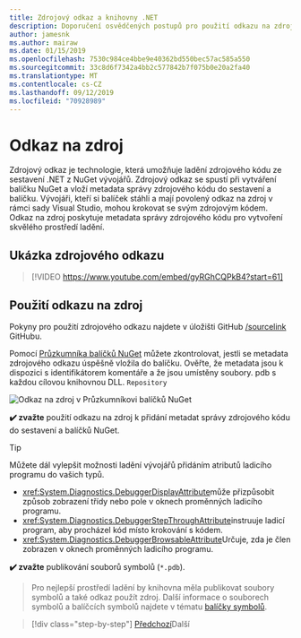 ```yaml
---
title: Zdrojový odkaz a knihovny .NET
description: Doporučení osvědčených postupů pro použití odkazu na zdroj ke zlepšení ladění pro knihovny .NET.
author: jamesnk
ms.author: mairaw
ms.date: 01/15/2019
ms.openlocfilehash: 7530c984ce4bbe9e40362bd550bec57ac585a550
ms.sourcegitcommit: 33c8d6f7342a4bb2c577842b7f075b0e20a2fa40
ms.translationtype: MT
ms.contentlocale: cs-CZ
ms.lasthandoff: 09/12/2019
ms.locfileid: "70928989"
---
```

# <a name="source-link"></a>Odkaz na zdroj

Zdrojový odkaz je technologie, která umožňuje ladění zdrojového kódu ze sestavení .NET z NuGet vývojářů. Zdrojový odkaz se spustí při vytváření balíčku NuGet a vloží metadata správy zdrojového kódu do sestavení a balíčku. Vývojáři, kteří si balíček stáhli a mají povolený odkaz na zdroj v rámci sady Visual Studio, mohou krokovat se svým zdrojovým kódem. Odkaz na zdroj poskytuje metadata správy zdrojového kódu pro vytvoření skvělého prostředí ladění.

## <a name="source-link-demo"></a>Ukázka zdrojového odkazu

> [!VIDEO https://www.youtube.com/embed/gyRGhCQPkB4?start=61]

## <a name="using-source-link"></a>Použití odkazu na zdroj

Pokyny pro použití zdrojového odkazu najdete v úložišti GitHub [/sourcelink](https://github.com/dotnet/sourcelink/blob/master/README.md) GitHubu.

Pomocí [Průzkumníka balíčků NuGet](https://github.com/NuGetPackageExplorer/NuGetPackageExplorer) můžete zkontrolovat, jestli se metadata zdrojového odkazu úspěšně vložila do balíčku. Ověřte, že metadata jsou k dispozici s identifikátorem komentáře a že jsou umístěny soubory. pdb s každou cílovou knihovnou DLL. `Repository`

![Odkaz na zdroj v Průzkumníkovi balíčků NuGet](./media/sourcelink/nuget-package-explorer-sourcelink.png "Odkaz na zdroj v Průzkumníkovi balíčků NuGet")

**✔️ zvažte** použití odkazu na zdroj k přidání metadat správy zdrojového kódu do sestavení a balíčků NuGet.

> [!TIP]
> Můžete dál vylepšit možnosti ladění vývojářů přidáním atributů ladicího programu do vašich typů.
>
> * <xref:System.Diagnostics.DebuggerDisplayAttribute>může přizpůsobit způsob zobrazení třídy nebo pole v oknech proměnných ladicího programu.
> * <xref:System.Diagnostics.DebuggerStepThroughAttribute>instruuje ladicí program, aby procházel kód místo krokování s kódem.
> * <xref:System.Diagnostics.DebuggerBrowsableAttribute>Určuje, zda je člen zobrazen v oknech proměnných ladicího programu.

**✔️ zvažte** publikování souborů symbolů (`*.pdb`).

> Pro nejlepší prostředí ladění by knihovna měla publikovat soubory symbolů a také odkaz použít zdroj. Další informace o souborech symbolů a balíčcích symbolů najdete v tématu [balíčky symbolů](./nuget.md#symbol-packages).

>[!div class="step-by-step"]
>[Předchozí](dependencies.md)Další
>[](publish-nuget-package.md)
